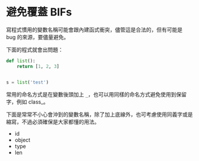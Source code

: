 # 避免覆蓋 BIFs

寫程式慣用的變數名稱可能會跟內建函式衝突，儘管這是合法的，但有可能是 bug 的來源，要儘量避免。

下面的程式就會出問題：

```python
def list():
    return [1, 2, 3]


s = list('test')
```

常用的命名方式是在變數後頭加上 `_`，也可以用同樣的命名方式避免使用到保留字，例如 class_。

下面是常常不小心會沖到的變數名稱，除了加上底線外，也可考慮使用同義字或是縮寫，不過必須確保是大家都懂的用法。

- id
- object
- type
- len
